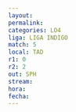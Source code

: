 ```yaml
---
layout: 
permalink: 
categories: LO4
liga: LIGA INDIGO
match: 5
local: TAD
r1: 0
r2: 2
out: SPH
stream: 
hora: 
fecha:
---
```

